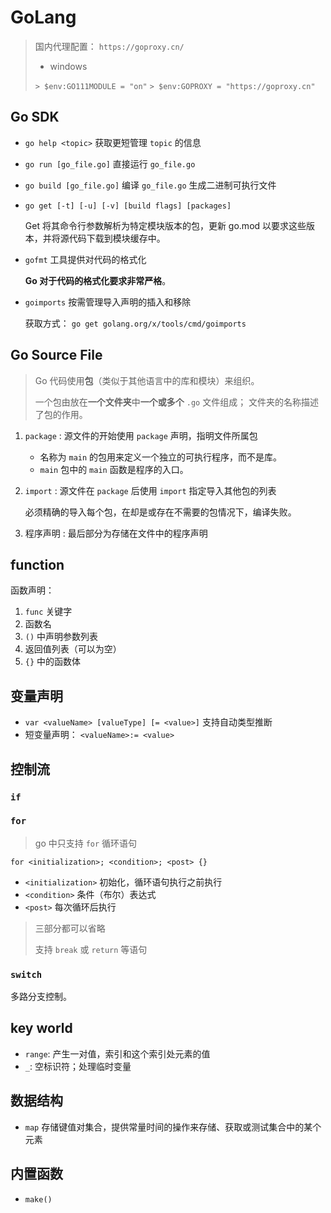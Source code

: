 # GoLang

> 国内代理配置： `https://goproxy.cn/`
> 
> * windows
>     
> `> $env:GO111MODULE = "on"` `> $env:GOPROXY = "https://goproxy.cn"`

## Go SDK

* `go help <topic>` 获取更短管理 `topic` 的信息
* `go run [go_file.go]` 直接运行 `go_file.go` 
* `go build [go_file.go]` 编译 `go_file.go` 生成二进制可执行文件
* `go get [-t] [-u] [-v] [build flags] [packages]`

    Get 将其命令行参数解析为特定模块版本的包，更新 go.mod 以要求这些版本，并将源代码下载到模块缓存中。

* `gofmt` 工具提供对代码的格式化

    **Go 对于代码的格式化要求非常严格**。

* `goimports` 按需管理导入声明的插入和移除

    获取方式： `go get golang.org/x/tools/cmd/goimports`

## Go Source File

> Go 代码使用**包**（类似于其他语言中的库和模块）来组织。
> 
> 一个包由放在**一个文件夹**中**一个或多个** `.go` 文件组成；
> 文件夹的名称描述了包的作用。

1. `package` : 源文件的开始使用 `package` 声明，指明文件所属包

    * 名称为 `main` 的包用来定义一个独立的可执行程序，而不是库。
    * `main` 包中的 `main` 函数是程序的入口。
2. `import` : 源文件在 `package` 后使用 `import` 指定导入其他包的列表

    必须精确的导入每个包，在却是或存在不需要的包情况下，编译失败。

3. 程序声明 : 最后部分为存储在文件中的程序声明

## function

函数声明： 
1. `func` 关键字
2. 函数名
3. `()` 中声明参数列表
4. 返回值列表（可以为空）
5. `{}` 中的函数体

## 变量声明

* `var <valueName> [valueType] [= <value>]` 支持自动类型推断
* 短变量声明： `<valueName>:= <value>`

## 控制流

### `if`

### `for`

> go 中只支持 `for` 循环语句

`for <initialization>; <condition>; <post> {}`
* `<initialization>` 初始化，循环语句执行之前执行
* `<condition>` 条件（布尔）表达式
* `<post>` 每次循环后执行

> 三部分都可以省略
> 
> 支持 `break` 或 `return` 等语句

### `switch`

多路分支控制。

## key world

* `range`: 产生一对值，索引和这个索引处元素的值
* `_`: 空标识符；处理临时变量

## 数据结构

* `map` 存储键值对集合，提供常量时间的操作来存储、获取或测试集合中的某个元素

## 内置函数

* `make()`

